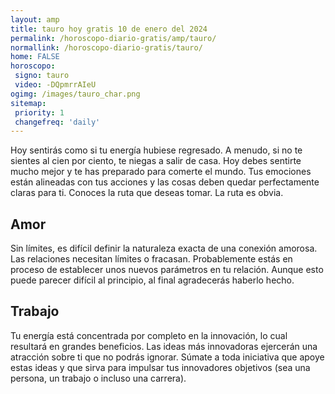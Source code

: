```yaml
---
layout: amp
title: tauro hoy gratis 10 de enero del 2024 
permalink: /horoscopo-diario-gratis/amp/tauro/
normallink: /horoscopo-diario-gratis/tauro/
home: FALSE
horoscopo:
 signo: tauro
 video: -DQpmrrAIeU
ogimg: /images/tauro_char.png
sitemap:
 priority: 1
 changefreq: 'daily'
---
```



Hoy sentirás como si tu energía hubiese regresado. A menudo, si no te sientes al cien por ciento, te niegas a salir de casa. Hoy debes sentirte mucho mejor y te has preparado para comerte el mundo. Tus emociones están alineadas con tus acciones y las cosas deben quedar perfectamente claras para ti. Conoces la ruta que deseas tomar. La ruta es obvia.

## Amor

Sin límites, es difícil definir la naturaleza exacta de una conexión amorosa. Las relaciones necesitan límites o fracasan. Probablemente estás en proceso de establecer unos nuevos parámetros en tu relación. Aunque esto puede parecer difícil al principio, al final agradecerás haberlo hecho.

## Trabajo

Tu energía está concentrada por completo en la innovación, lo cual resultará en grandes beneficios. Las ideas más innovadoras ejercerán una atracción sobre ti que no podrás ignorar. Súmate a toda iniciativa que apoye estas ideas y que sirva para impulsar tus innovadores objetivos (sea una persona, un trabajo o incluso una carrera).